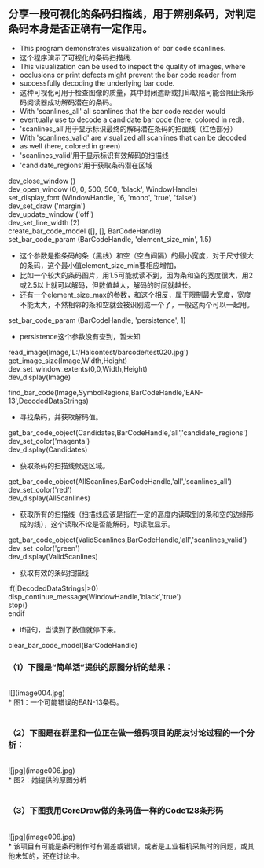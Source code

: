 
## 分享一段可视化的条码扫描线，用于辨别条码，对判定条码本身是否正确有一定作用。

* This program demonstrates visualization of bar code scanlines.
* 这个程序演示了可视化的条码扫描线.
* This visualization can be used to inspect the quality of images, where
* occlusions or print defects might prevent the bar code reader from
* successfully decoding the underlying bar code.
* 这种可视化可用于检查图像的质量，其中封闭遮断或打印缺陷可能会阻止条形码阅读器成功解码潜在的条码。
* With 'scanlines_all' all scanlines that the bar code reader would
* eventually use to decode a  candidate bar code (here, colored in red).
* 'scanlines_all'用于显示标识最终的解码潜在条码的扫面线（红色部分）
* With 'scanlines_valid' are visualized all scanlines that can be decoded
* as well (here, colored in green)
* 'scanlines_valid'用于显示标识有效解码的扫描线
* 'candidate_regions'用于获取条码潜在区域

dev_close_window ()<br>
dev_open_window (0, 0, 500, 500, 'black', WindowHandle)<br>
set_display_font (WindowHandle, 16, 'mono', 'true', 'false')<br>
dev_set_draw ('margin')<br>
dev_update_window ('off')<br>
dev_set_line_width (2)<br>
create_bar_code_model ([], [], BarCodeHandle)<br>
set_bar_code_param (BarCodeHandle, 'element_size_min', 1.5)

* 这个参数是指条码的条（黑线）和空（空白间隔）的最小宽度，对于尺寸很大的条码，这个最小值element_size_min要相应增加，
* 比如一个较大的条码图片，用1.5可能就读不到，因为条和空的宽度很大，用2或2.5以上就可以解码，但数值越大，解码的时间就越长。
* 还有一个element_size_max的参数，和这个相反，属于限制最大宽度，宽度不能太大，不然相邻的条和空就会被识别成一个了，一般这两个可以一起用。

set_bar_code_param (BarCodeHandle, 'persistence', 1)
* persistence这个参数没有查到，暂未知

read_image(Image,'L:/Halcontest/barcode/test020.jpg')<br>
get_image_size(Image,Width,Height)<br>
dev_set_window_extents(0,0,Width,Height)<br>
dev_display(Image)

find_bar_code(Image,SymbolRegions,BarCodeHandle,'EAN-13',DecodedDataStrings)
* 寻找条码，并获取解码值。

get_bar_code_object(Candidates,BarCodeHandle,'all','candidate_regions')<br>
dev_set_color('magenta')<br>
dev_display(Candidates)
* 获取条码的扫描线候选区域。

get_bar_code_object(AllScanlines,BarCodeHandle,'all','scanlines_all')<br>
dev_set_color('red')<br>
dev_display(AllScanlines)
* 获取所有的扫描线（扫描线应该是指在一定的高度内读取到的条和空的边缘形成的线），这个读取不论是否能解码，均读取显示。

get_bar_code_object(ValidScanlines,BarCodeHandle,'all','scanlines_valid')<br>
dev_set_color('green')<br>
dev_display(ValidScanlines)
* 获取有效的条码扫描线

if(|DecodedDataStrings|>0)<br>
disp_continue_message(WindowHandle,'black','true')<br>
stop()<br>
endif
* if语句，当读到了数值就停下来。

clear_bar_code_model(BarCodeHandle)

### （1）下图是“简单活”提供的原图分析的结果：
<br>
![](image004.jpg)
<br>
* 图1：一个可能错误的EAN-13条码。
<br><br>

### （2）下图是在群里和一位正在做一维码项目的朋友讨论过程的一个分析：
<br>
![jpg](image006.jpg)
<br>
* 图2：她提供的原图分析
<br><br>

### （3）下图我用CoreDraw做的条码值一样的Code128条形码
<br>
![jpg](image008.jpg)
<br>
* 该项目有可能是条码制作时有偏差或错误，或者是工业相机采集时的问题，或其他未知的，还在讨论中。
